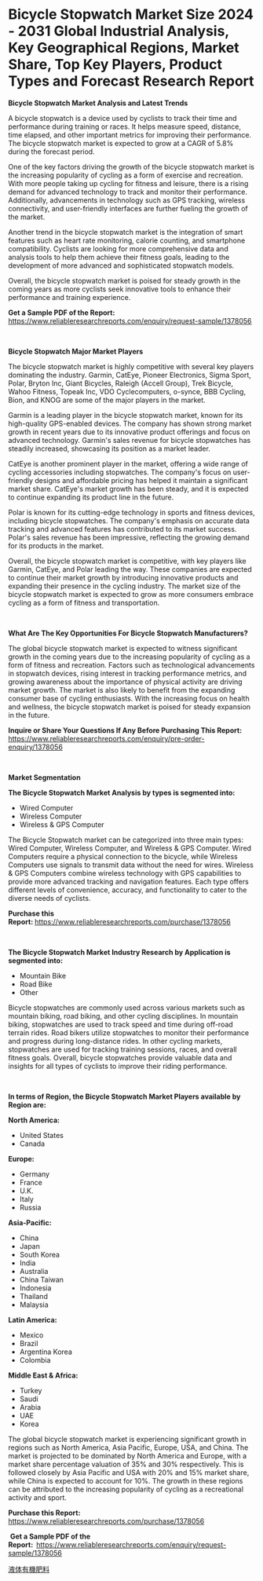 <p><h1>Bicycle Stopwatch Market Size 2024 - 2031 Global Industrial Analysis, Key Geographical Regions, Market Share, Top Key Players, Product Types and Forecast Research Report</h1></p><p><strong>Bicycle Stopwatch Market Analysis and Latest Trends</strong></p>
<p><p>A bicycle stopwatch is a device used by cyclists to track their time and performance during training or races. It helps measure speed, distance, time elapsed, and other important metrics for improving their performance. The bicycle stopwatch market is expected to grow at a CAGR of 5.8% during the forecast period.</p><p>One of the key factors driving the growth of the bicycle stopwatch market is the increasing popularity of cycling as a form of exercise and recreation. With more people taking up cycling for fitness and leisure, there is a rising demand for advanced technology to track and monitor their performance. Additionally, advancements in technology such as GPS tracking, wireless connectivity, and user-friendly interfaces are further fueling the growth of the market.</p><p>Another trend in the bicycle stopwatch market is the integration of smart features such as heart rate monitoring, calorie counting, and smartphone compatibility. Cyclists are looking for more comprehensive data and analysis tools to help them achieve their fitness goals, leading to the development of more advanced and sophisticated stopwatch models.</p><p>Overall, the bicycle stopwatch market is poised for steady growth in the coming years as more cyclists seek innovative tools to enhance their performance and training experience.</p></p>
<p><strong>Get a Sample PDF of the Report:&nbsp;</strong> <a href="https://www.reliableresearchreports.com/enquiry/request-sample/1378056">https://www.reliableresearchreports.com/enquiry/request-sample/1378056</a></p>
<p>&nbsp;</p>
<p><strong>Bicycle Stopwatch Major Market Players</strong></p>
<p><p>The bicycle stopwatch market is highly competitive with several key players dominating the industry. Garmin, CatEye, Pioneer Electronics, Sigma Sport, Polar, Bryton Inc, Giant Bicycles, Raleigh (Accell Group), Trek Bicycle, Wahoo Fitness, Topeak Inc, VDO Cyclecomputers, o-synce, BBB Cycling, Bion, and KNOG are some of the major players in the market.</p><p>Garmin is a leading player in the bicycle stopwatch market, known for its high-quality GPS-enabled devices. The company has shown strong market growth in recent years due to its innovative product offerings and focus on advanced technology. Garmin's sales revenue for bicycle stopwatches has steadily increased, showcasing its position as a market leader.</p><p>CatEye is another prominent player in the market, offering a wide range of cycling accessories including stopwatches. The company's focus on user-friendly designs and affordable pricing has helped it maintain a significant market share. CatEye's market growth has been steady, and it is expected to continue expanding its product line in the future.</p><p>Polar is known for its cutting-edge technology in sports and fitness devices, including bicycle stopwatches. The company's emphasis on accurate data tracking and advanced features has contributed to its market success. Polar's sales revenue has been impressive, reflecting the growing demand for its products in the market.</p><p>Overall, the bicycle stopwatch market is competitive, with key players like Garmin, CatEye, and Polar leading the way. These companies are expected to continue their market growth by introducing innovative products and expanding their presence in the cycling industry. The market size of the bicycle stopwatch market is expected to grow as more consumers embrace cycling as a form of fitness and transportation.</p></p>
<p>&nbsp;</p>
<p><strong>What Are The Key Opportunities For Bicycle Stopwatch Manufacturers?</strong></p>
<p><p>The global bicycle stopwatch market is expected to witness significant growth in the coming years due to the increasing popularity of cycling as a form of fitness and recreation. Factors such as technological advancements in stopwatch devices, rising interest in tracking performance metrics, and growing awareness about the importance of physical activity are driving market growth. The market is also likely to benefit from the expanding consumer base of cycling enthusiasts. With the increasing focus on health and wellness, the bicycle stopwatch market is poised for steady expansion in the future.</p></p>
<p><strong>Inquire or Share Your Questions If Any Before Purchasing This Report:</strong> <a href="https://www.reliableresearchreports.com/enquiry/pre-order-enquiry/1378056">https://www.reliableresearchreports.com/enquiry/pre-order-enquiry/1378056</a></p>
<p>&nbsp;</p>
<p><strong>Market Segmentation</strong></p>
<p><strong>The Bicycle Stopwatch Market Analysis by types is segmented into:</strong></p>
<p><ul><li>Wired Computer</li><li>Wireless Computer</li><li>Wireless & GPS Computer</li></ul></p>
<p><p>The Bicycle Stopwatch market can be categorized into three main types: Wired Computer, Wireless Computer, and Wireless & GPS Computer. Wired Computers require a physical connection to the bicycle, while Wireless Computers use signals to transmit data without the need for wires. Wireless & GPS Computers combine wireless technology with GPS capabilities to provide more advanced tracking and navigation features. Each type offers different levels of convenience, accuracy, and functionality to cater to the diverse needs of cyclists.</p></p>
<p><strong>Purchase this Report:&nbsp;</strong><a href="https://www.reliableresearchreports.com/purchase/1378056">https://www.reliableresearchreports.com/purchase/1378056</a></p>
<p>&nbsp;</p>
<p><strong>The Bicycle Stopwatch Market Industry Research by Application is segmented into:</strong></p>
<p><ul><li>Mountain Bike</li><li>Road Bike</li><li>Other</li></ul></p>
<p><p>Bicycle stopwatches are commonly used across various markets such as mountain biking, road biking, and other cycling disciplines. In mountain biking, stopwatches are used to track speed and time during off-road terrain rides. Road bikers utilize stopwatches to monitor their performance and progress during long-distance rides. In other cycling markets, stopwatches are used for tracking training sessions, races, and overall fitness goals. Overall, bicycle stopwatches provide valuable data and insights for all types of cyclists to improve their riding performance.</p></p>
<p>&nbsp;</p>
<p><strong>In terms of Region, the Bicycle Stopwatch Market Players available by Region are:</strong></p>
<p>
    <p> <strong> North America: </strong>
        <ul>
            <li>United States</li>
            <li>Canada</li>
        </ul>
        </p> 
    <p> <strong> Europe: </strong>
        <ul>
            <li>Germany</li>
            <li>France</li>
            <li>U.K.</li>
            <li>Italy</li>
            <li>Russia</li>
        </ul>
        </p> 
    <p> <strong> Asia-Pacific: </strong>
        <ul>
            <li>China</li>
            <li>Japan</li>
            <li>South Korea</li>
            <li>India</li>
            <li>Australia</li>
            <li>China Taiwan</li>
            <li>Indonesia</li>
            <li>Thailand</li>
            <li>Malaysia</li>
        </ul>
        </p> 
    <p> <strong> Latin America: </strong>
        <ul>
            <li>Mexico</li>
            <li>Brazil</li>
            <li>Argentina Korea</li>
            <li>Colombia</li>
        </ul>
        </p> 
    <p> <strong> Middle East & Africa: </strong>
        <ul>
            <li>Turkey</li>
            <li>Saudi</li>
            <li>Arabia</li>
            <li>UAE</li>
            <li>Korea</li>
        </ul>
    </p>
    </p>
<p><p>The global bicycle stopwatch market is experiencing significant growth in regions such as North America, Asia Pacific, Europe, USA, and China. The market is projected to be dominated by North America and Europe, with a market share percentage valuation of 35% and 30% respectively. This is followed closely by Asia Pacific and USA with 20% and 15% market share, while China is expected to account for 10%. The growth in these regions can be attributed to the increasing popularity of cycling as a recreational activity and sport.</p></p>
<p><strong>Purchase this Report: </strong><a href="https://www.reliableresearchreports.com/purchase/1378056">https://www.reliableresearchreports.com/purchase/1378056</a></p>
<p>&nbsp;<strong>Get a Sample PDF of the Report:&nbsp;&nbsp;</strong><a href="https://www.reliableresearchreports.com/enquiry/request-sample/1378056">https://www.reliableresearchreports.com/enquiry/request-sample/1378056</a></p>
<p><strong></strong></p>
<p><p><a href="https://github.com/Sophiaard2003/Market-Research-Report-List-1/blob/main/66496546292.md">液体有機肥料</a></p></p>